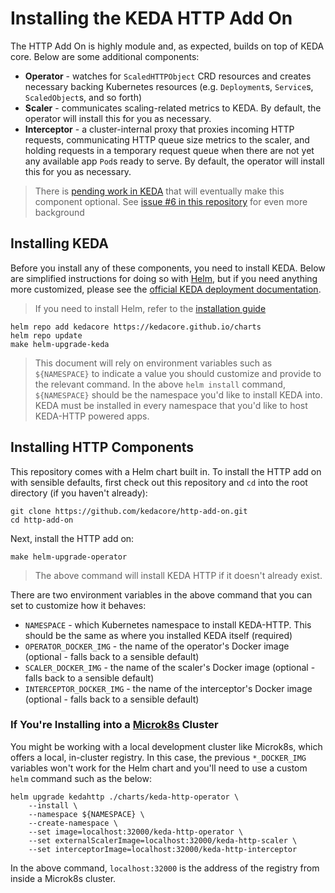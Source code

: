 # Installing the KEDA HTTP Add On

The HTTP Add On is highly module and, as expected, builds on top of KEDA core. Below are some additional components:

- **Operator** - watches for `ScaledHTTPObject` CRD resources and creates necessary backing Kubernetes resources (e.g. `Deployment`s, `Service`s, `ScaledObject`s, and so forth)
- **Scaler** - communicates scaling-related metrics to KEDA. By default, the operator will install this for you as necessary.
- **Interceptor** - a cluster-internal proxy that proxies incoming HTTP requests, communicating HTTP queue size metrics to the scaler, and holding requests in a temporary request queue when there are not yet any available app `Pod`s ready to serve. By default, the operator will install this for you as necessary.

>There is [pending work in KEDA](https://github.com/kedacore/keda/issues/615) that will eventually make this component optional. See [issue #6 in this repository](https://github.com/kedacore/http-add-on/issues/6) for even more background

## Installing KEDA

Before you install any of these components, you need to install KEDA. Below are simplified instructions for doing so with [Helm](https://helm.sh), but if you need anything more customized, please see the [official KEDA deployment documentation](https://keda.sh/docs/2.0/deploy/).

>If you need to install Helm, refer to the [installation guide](https://helm.sh/docs/intro/install/)

```shell
helm repo add kedacore https://kedacore.github.io/charts
helm repo update
make helm-upgrade-keda
```

>This document will rely on environment variables such as `${NAMESPACE}` to indicate a value you should customize and provide to the relevant command. In the above `helm install` command, `${NAMESPACE}` should be the namespace you'd like to install KEDA into. KEDA must be installed in every namespace that you'd like to host KEDA-HTTP powered apps.

## Installing HTTP Components

This repository comes with a Helm chart built in. To install the HTTP add on with sensible defaults, first check out this repository and `cd` into the root directory (if you haven't already):

```shell
git clone https://github.com/kedacore/http-add-on.git
cd http-add-on
```

Next, install the HTTP add on:

```shell
make helm-upgrade-operator
```

>The above command will install KEDA HTTP if it doesn't already exist.

There are two environment variables in the above command that you can set to customize how it behaves:

- `NAMESPACE` - which Kubernetes namespace to install KEDA-HTTP. This should be the same as where you installed KEDA itself (required)
- `OPERATOR_DOCKER_IMG` - the name of the operator's Docker image (optional - falls back to a sensible default)
- `SCALER_DOCKER_IMG` - the name of the scaler's Docker image (optional - falls back to a sensible default)
- `INTERCEPTOR_DOCKER_IMG` - the name of the interceptor's Docker image (optional - falls back to a sensible default)

### If You're Installing into a [Microk8s](https://microk8s.io) Cluster

You might be working with a local development cluster like Microk8s, which offers a local, in-cluster registry. In this case, the previous `*_DOCKER_IMG` variables won't work for the Helm chart and you'll need to use a custom `helm` command such as the below:

```shell
helm upgrade kedahttp ./charts/keda-http-operator \
    --install \
    --namespace ${NAMESPACE} \
    --create-namespace \
    --set image=localhost:32000/keda-http-operator \
	--set externalScalerImage=localhost:32000/keda-http-scaler \
	--set interceptorImage=localhost:32000/keda-http-interceptor
```

In the above command, `localhost:32000` is the address of the registry from inside a Microk8s cluster.
